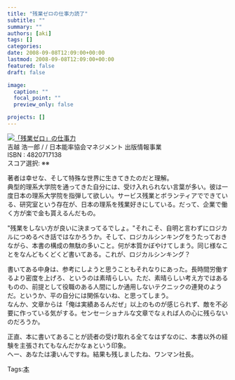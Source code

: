 ```yaml
---
title: "残業ゼロの仕事力読了"
subtitle: ""
summary: ""
authors: [aki]
tags: []
categories: 
date: 2008-09-08T12:09:00+00:00
lastmod: 2008-09-08T12:09:00+00:00
featured: false
draft: false

image:
  caption: ""
  focal_point: ""
  preview_only: false

projects: []
---
```

![](https://ecx.images-amazon.com/images/I/51qiCnniYVL._SL160_.jpg)[「残業ゼロ」の仕事力](http://item.excite.co.jp/detail/ASIN_4820717138)  
吉越 浩一郎 / / 日本能率協会マネジメント 出版情報事業  
ISBN : 4820717138  
スコア選択: ※※  
  
著者は幸せな、そして特殊な世界に生きてきたのだと理解。  
典型的理系大学院を通ってきた自分には、受け入れられない言葉が多い。彼は一度日本の理系大学院を指弾して欲しい。サービス残業とボランティアでできている、研究室という存在が、日本の理系を残業好きにしている。だって、企業で働く方が楽で金も貰えるんだもの。  
  
&quot;残業をしない方が良いに決まってるでしょ。&quot;それこそ、自明と言わずにロジカルにつめるべき話ではなかろうか。そして、ロジカルシンキングをうたっておきながら、本書の構成の無駄の多いこと。何が本質かぼやけてしまう。同じ様なことをなんどもくどくど書いてある。これが、ロジカルシンキング？  
  
書いてある中身は、参考にしようと思うこともそれなりにあった。長時間労働するより密度を上げろ、というのは素晴らしい。ただ、素晴らしい考え方ではあるものの、前提として役職のある人間にしか通用しないテクニックの連発のようだ。というか、平の自分には関係ないね、と思ってしまう。  
なんか、文章からは「俺は実績あるんだぜ」以上のものが感じられず、敵を不必要に作っている気がする。センセーショナルな文章でなぇれば人の心に残らないのだろうか。  
  
正直、本に書いてあることが読者の受け取れる全てなはずなのに、本書以外の経験を主張されてもなんだかなぁという印象。  
へー、あなたは凄いんですね。結果も残しましたね、ワンマン社長。

Tags:[本](http://mrk0369.exblog.jp/tags/%E6%9C%AC/) 

